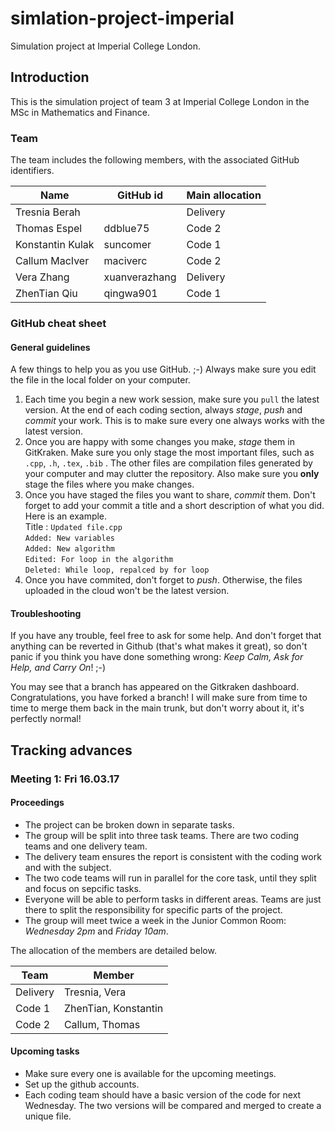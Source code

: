 # simlation-project-imperial
Simulation project at Imperial College London.

## Introduction
This is the simulation project of team 3 at Imperial College London in the MSc in Mathematics and Finance.

### Team

The team includes the following members, with the associated GitHub identifiers.

| Name | GitHub id | Main allocation |
| --- | --- | --- |
|Tresnia Berah| | Delivery |
|Thomas Espel|ddblue75| Code 2 |
|Konstantin Kulak|suncomer| Code 1 |
|Callum MacIver|maciverc| Code 2 |
|Vera Zhang|xuanverazhang| Delivery |
|ZhenTian Qiu|qingwa901| Code 1 |

### GitHub cheat sheet

#### General guidelines
A few things to help you as you use GitHub. ;-) Always make sure you edit the file in the local folder on your computer.
1. Each time you begin a new work session, make sure you `pull` the latest version. At the end of each coding section, always *stage*, *push* and *commit* your work. This is to make sure every one always works with the latest version.
2. Once you are happy with some changes you make, *stage* them in GitKraken. Make sure you only stage the most important files, such as `.cpp`, `.h`, `.tex`, `.bib` . The other files are compilation files generated by your computer and may clutter the repository. Also make sure you **only** stage the files where you make changes.
3. Once you have staged the files you want to share, *commit* them. Don't forget to add your commit a title and a short description of what you did. Here is an example.  
   Title : `Updated file.cpp`  
   `Added: New variables`  
   `Added: New algorithm`  
   `Edited: For loop in the algorithm`  
   `Deleted: While loop, repalced by for loop`
4. Once you have commited, don't forget to *push*. Otherwise, the files uploaded in the cloud won't be the latest version.

#### Troubleshooting
If you have any trouble, feel free to ask for some help. And don't forget that anything can be reverted in Github (that's what makes it great), so don't panic if you think you have done something wrong: *Keep Calm, Ask for Help, and Carry On*! ;-)

You may see that a branch has appeared on the Gitkraken dashboard. Congratulations, you have forked a branch! I will make sure from time to time to merge them back in the main trunk, but don't worry about it, it's perfectly normal!

## Tracking advances
### Meeting 1: Fri 16.03.17
#### Proceedings
- The project can be broken down in separate tasks.
- The group will be split into three task teams. There are two coding teams and one delivery team.
- The delivery team ensures the report is consistent with the coding work and with the subject.
- The two code teams will run in parallel for the core task, until they split and focus on sepcific tasks.
- Everyone will be able to perform tasks in different areas. Teams are just there to split the responsibility for specific parts of the project.
- The group will meet twice a week in the Junior Common Room: *Wednesday 2pm* and *Friday 10am*.

The allocation of the members are detailed below.

| Team | Member |
| --- | --- |
|Delivery|Tresnia, Vera|
|Code 1|ZhenTian, Konstantin|
|Code 2|Callum, Thomas|

#### Upcoming tasks
- Make sure every one is available for the upcoming meetings.
- Set up the github accounts.
- Each coding team should have a basic version of the code for next Wednesday. The two versions will be compared and merged to create a unique file.
